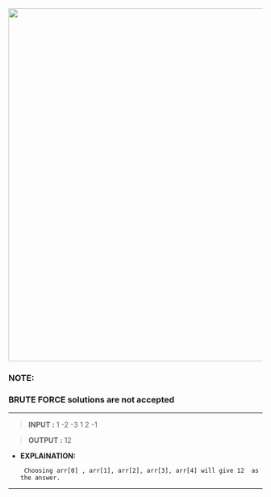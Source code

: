 <img src="https://user-images.githubusercontent.com/77975418/135806000-68c70b42-a8d9-4231-bd88-a07bc3b180a2.PNG" width= 700px >


<h3> NOTE: </h3>
<h3> BRUTE FORCE solutions are not accepted </h3>

<hr>



> **INPUT :**  1 -2 -3 1 2 -1

> **OUTPUT :** 12

- **EXPLAINATION:**
       
       Choosing arr[0] , arr[1], arr[2], arr[3], arr[4] will give 12  as the answer.
>


<hr>
